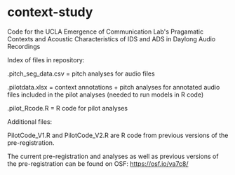 # context-study
 Code for the UCLA Emergence of Communication Lab's Pragamatic Contexts and Acoustic Characteristics of IDS and ADS in Daylong Audio Recordings

Index of files in repository: 

.pitch_seg_data.csv = pitch analyses for audio files 

.pilotdata.xlsx = context annotations + pitch analyses for annotated audio files included in the pilot analyses (needed to run models in R code)

.pilot_Rcode.R = R code for pilot analyses 


Additional files: 

PilotCode_V1.R and PilotCode_V2.R are R code from previous versions of the pre-registration. 

The current pre-registration and analyses as well as previous versions of the pre-registration can be found on OSF: https://osf.io/va7c8/

